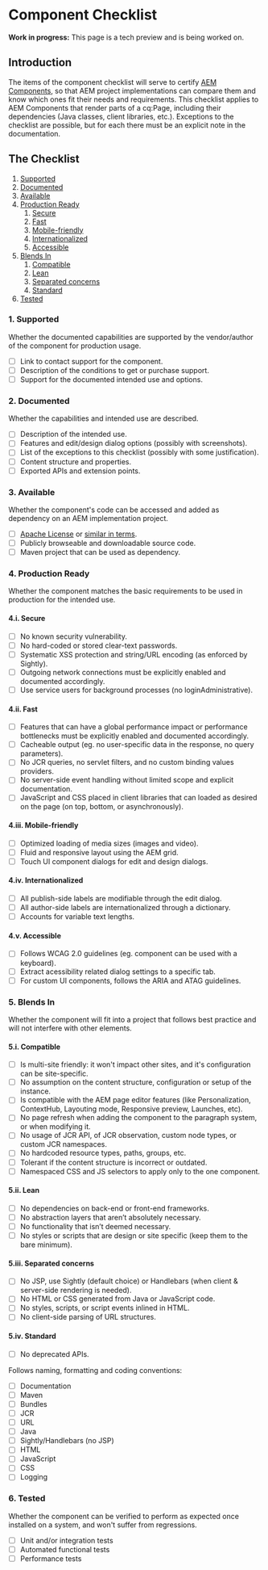 # Component Checklist

**Work in progress:** This page is a tech preview and is being worked on.

## Introduction

The items of the component checklist will serve to certify [AEM Components](https://docs.adobe.com/docs/en/aem/6-2/develop/components.html), so that AEM project implementations can compare them and know which ones fit their needs and requirements. This checklist applies to AEM Components that render parts of a cq:Page, including their dependencies (Java classes, client libraries, etc.). Exceptions to the checklist are possible, but for each there must be an explicit note in the documentation.


## The Checklist

1. [Supported](#supported)
2. [Documented](#documented)
3. [Available](#available)
4. [Production Ready](#production-ready)
    1. [Secure](#secure)
    2. [Fast](#fast)
    3. [Mobile-friendly](#mobile-friendly)
    4. [Internationalized](#internationalized)
    5. [Accessible](#accessible)
5. [Blends In](#blends-in)
    1. [Compatible](#compatible)
    2. [Lean](#lean)
    3. [Separated concerns](#separated-concerns)
    4. [Standard](#standard)
6. [Tested](#tested)

### 1. Supported

Whether the documented capabilities are supported by the vendor/author of the component for production usage.

- [ ] Link to contact support for the component.
- [ ] Description of the conditions to get or purchase support.
- [ ] Support for the documented intended use and options.

### 2. Documented

Whether the capabilities and intended use are described.

- [ ] Description of the intended use.
- [ ] Features and edit/design dialog options (possibly with screenshots).
- [ ] List of the exceptions to this checklist (possibly with some justification).
- [ ] Content structure and properties.
- [ ] Exported APIs and extension points.

### 3. Available

Whether the component's code can be accessed and added as dependency on an AEM implementation project.

- [ ] [Apache License](http://www.apache.org/licenses/LICENSE-2.0) or [similar in terms](http://www.apache.org/legal/resolved.html#category-a). 
- [ ] Publicly browseable and downloadable source code.
- [ ] Maven project that can be used as dependency.

### 4. Production Ready
Whether the component matches the basic requirements to be used in production for the intended use.

#### 4.i. Secure
- [ ] No known security vulnerability.
- [ ] No hard-coded or stored clear-text passwords.
- [ ] Systematic XSS protection and string/URL encoding (as enforced by Sightly).
- [ ] Outgoing network connections must be explicitly enabled and documented accordingly.
- [ ] Use service users for background processes (no loginAdministrative).

#### 4.ii. Fast
- [ ] Features that can have a global performance impact or performance bottlenecks must be explicitly enabled and documented accordingly.
- [ ] Cacheable output (eg. no user-specific data in the response, no query parameters).
- [ ] No JCR queries, no servlet filters, and no custom binding values providers.
- [ ] No server-side event handling without limited scope and explicit documentation.
- [ ] JavaScript and CSS placed in client libraries that can loaded as desired on the page (on top, bottom, or asynchronously).

#### 4.iii. Mobile-friendly
- [ ] Optimized loading of media sizes (images and video).
- [ ] Fluid and responsive layout using the AEM grid.
- [ ] Touch UI component dialogs for edit and design dialogs.

#### 4.iv. Internationalized
- [ ] All publish-side labels are modifiable through the edit dialog.
- [ ] All author-side labels are internationalized through a dictionary.
- [ ] Accounts for variable text lengths.

#### 4.v. Accessible
- [ ] Follows WCAG 2.0 guidelines (eg. component can be used with a keyboard).
- [ ] Extract acessibility related dialog settings to a specific tab.
- [ ] For custom UI components, follows the ARIA and ATAG guidelines.

### 5. Blends In
Whether the component will fit into a project that follows best practice and will not interfere with other elements.

#### 5.i. Compatible
- [ ] Is multi-site friendly: it won't impact other sites, and it's configuration can be site-specific.
- [ ] No assumption on the content structure, configuration or setup of the instance.
- [ ] Is compatible with the AEM page editor features (like Personalization, ContextHub, Layouting mode, Responsive preview, Launches, etc).
- [ ] No page refresh when adding the component to the paragraph system, or when modifying it.
- [ ] No usage of JCR API, of JCR observation, custom node types, or custom JCR namespaces.
- [ ] No hardcoded resource types, paths, groups, etc.
- [ ] Tolerant if the content structure is incorrect or outdated.
- [ ] Namespaced CSS and JS selectors to apply only to the one component.

#### 5.ii. Lean
- [ ] No dependencies on back-end or front-end frameworks.
- [ ] No abstraction layers that aren’t absolutely necessary.
- [ ] No functionality that isn’t deemed necessary.
- [ ] No styles or scripts that are design or site specific (keep them to the bare minimum).

#### 5.iii. Separated concerns
- [ ] No JSP, use Sightly (default choice) or Handlebars (when client & server-side rendering is needed).
- [ ] No HTML or CSS generated from Java or JavaScript code.
- [ ] No styles, scripts, or script events inlined in HTML.
- [ ] No client-side parsing of URL structures.

#### 5.iv. Standard
- [ ] No deprecated APIs.

Follows naming, formatting and coding conventions:
- [ ] Documentation
- [ ] Maven
- [ ] Bundles
- [ ] JCR
- [ ] URL
- [ ] Java
- [ ] Sightly/Handlebars (no JSP)
- [ ] HTML
- [ ] JavaScript
- [ ] CSS
- [ ] Logging

### 6. Tested
Whether the component can be verified to perform as expected once installed on a system, and won't suffer from regressions.

- [ ] Unit and/or integration tests
- [ ] Automated functional tests
- [ ] Performance tests
